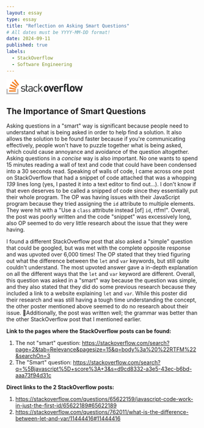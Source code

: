```yaml
---
layout: essay
type: essay
title: "Reflection on Asking Smart Questions"
# All dates must be YYYY-MM-DD format!
date: 2024-09-11
published: true
labels:
  - StackOverflow
  - Software Engineering
---
```


<img width="200px" class="rounded float-start pe-4" src="../img/essays/stackOverflow.png">

## The Importance of Smart Questions

Asking questions in a "smart" way is significant because people need to understand what is being asked in order to help find a solution. It also allows the solution to be found faster because if you're communicating effectively, people won't have to puzzle together what is being asked, which could cause annoyance and avoidance of the question altogether. Asking questions in a *concise* way is also important. No one wants to spend 15 minutes reading a wall of text and code that could have been condensed into a 30 seconds read. Speaking of walls of code, I came across one post on StackOverflow that had a snippet of code attached that was a whopping *139* lines long (yes, I pasted it into a text editor to find out...). I don't know if that even deserves to be called a snipped of code since they essentially put their whole program. The OP was having issues with their JavaScript program because they tried assigning the `id` attribute to multiple elements. They were hit with a "Use a `class` attribute instead [of] `id`, rtfm!". Overall, the post was poorly written and the code "snippet" was excessively long, also OP seemed to do very little research about the issue that they were having.

I found a different StackOverflow post that also asked a "simple" question that could be googled, but was met with the complete opposite response and was upvoted over 6,000 times! The OP stated that they tried figuring out what the difference between the `let` and `var` keywords, but still quite couldn't understand. The most upvoted answer gave a in-depth explanation on all the different ways that the `let` and `var` keyword are different. Overall, this question was asked in a "smart" way because the question was simple, and they also stated that they did do some previous research because they included a link to a website explaining `let` and `var`. While this poster did their research and was still having a tough time understanding the concept, the other poster mentioned above seemed to do no research about their issue. Additionally, the post was written well; the grammar was better than the other StackOverflow post that I mentioned earlier.

**Link to the pages where the StackOverflow posts can be found:**

1. The not "smart" question: https://stackoverflow.com/search?page=2&tab=Relevance&pagesize=15&q=body%3a%20%22RTFM%22&searchOn=3
2. The "Smart" question: https://stackoverflow.com/search?q=%5Bjavascript%5D+score%3A+3&s=d9cd8332-a3e5-43ec-b6bd-aaa73f94d31c

**Direct links to the 2 StackOverflow posts:**
1. https://stackoverflow.com/questions/65622159/javascript-code-work-in-just-the-first-id/65622189#65622189
2. https://stackoverflow.com/questions/762011/what-is-the-difference-between-let-and-var/11444416#11444416

